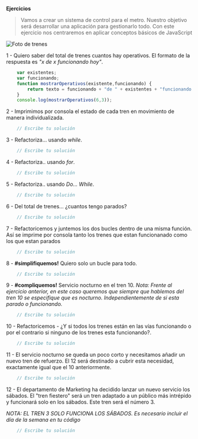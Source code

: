 **Ejercicios**
> Vamos a crear un sistema de control para el metro. Nuestro objetivo será desarrollar una aplicación para gestionarlo todo. Con este ejercicio nos centraremos en aplicar conceptos básicos de JavaScript

![Foto de trenes](http://estaticos04.elmundo.es/elmundo/imagenes/2010/06/29/1277838432_0.jpg)


1 - Quiero saber del total de trenes cuantos hay operativos.
    El formato de la respuesta es *"x de x funcionando hoy"*.

```javascript
    var existentes;
    var funcionando;
    function mostrarOperativos(existente,funcionando) {
        return texto = funcionando + "de " + existentes + "funcionando hoy";
    }
    console.log(mostrarOperativos(6,3));
```


2 - Imprimimos por consola el estado de cada tren en movimiento de manera individualizada.

```javascript
    // Escribe tu solución
```


3 - Refactoriza... usando *while*.

```javascript
    // Escribe tu solución
```


4 - Refactoriza.. usando *for*.

```javascript
    // Escribe tu solución
```


5 - Refactoriza.. usando *Do... While*.

```javascript
    // Escribe tu solución
```


6 - Del total de trenes... ¿cuantos tengo parados?

```javascript
    // Escribe tu solución
```


7 - Refactoricemos y juntemos los dos bucles dentro de una misma función. Así se imprime por consola tanto los trenes que estan funcionanado como los que estan parados

```javascript
    // Escribe tu solución
```


8 - **#simplifiquemos!** Quiero solo un bucle para todo.

```javascript
    // Escribe tu solución
```


9 - **#compliquemos!** Servicio nocturno en el tren 10.
*Nota: Frente al ejercicio anterior, en este caso queremos que siempre que hablemos del
tren 10 se especifique que es nocturno. Independientemente de si esta parado o funcionando.*

```javascript
    // Escribe tu solución
```


10 - Refactoricemos - ¿Y si todos los trenes están en las vías funcionando o por el contrario si ninguno de los trenes esta funcionando?.

```javascript
    // Escribe tu solución
```


11 - El servicio nocturno se queda un poco corto y necesitamos añadir un nuevo tren de refuerzo.
El 12 será destinado a cubrir esta necesidad, exactamente igual que el 10 anteriormente.

```javascript
    // Escribe tu solución
```


12 - El departamento de Marketing ha decidido lanzar un nuevo servicio los sábados.
 El "tren fiestero" será un tren adaptado a un público más intrépido y funcionará solo en los sábados.
 Este tren será el número 3.

*NOTA: EL TREN 3 SOLO FUNCIONA LOS SÁBADOS. Es necesario incluir el día de la semana en tu código*


```javascript
    // Escribe tu solución
```